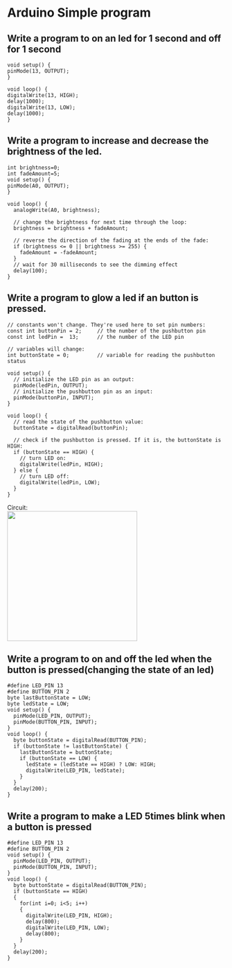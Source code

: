 # Arduino Simple program
## Write a program to on an led for 1 second and off for 1 second
```Arduino
void setup() {
pinMode(13, OUTPUT);
}

void loop() {
digitalWrite(13, HIGH);
delay(1000);
digitalWrite(13, LOW);
delay(1000);
}

```

## Write a program to increase and decrease the brightness of the led.
```arduino
int brightness=0;
int fadeAmount=5;
void setup() {
pinMode(A0, OUTPUT);
}

void loop() {
  analogWrite(A0, brightness);

  // change the brightness for next time through the loop:
  brightness = brightness + fadeAmount;

  // reverse the direction of the fading at the ends of the fade:
  if (brightness <= 0 || brightness >= 255) {
    fadeAmount = -fadeAmount;
  }
  // wait for 30 milliseconds to see the dimming effect
  delay(100);
}
```

## Write a program to glow a led if an button is pressed.
```arduino
// constants won't change. They're used here to set pin numbers:
const int buttonPin = 2;     // the number of the pushbutton pin
const int ledPin =  13;      // the number of the LED pin

// variables will change:
int buttonState = 0;         // variable for reading the pushbutton status

void setup() {
  // initialize the LED pin as an output:
  pinMode(ledPin, OUTPUT);
  // initialize the pushbutton pin as an input:
  pinMode(buttonPin, INPUT);
}

void loop() {
  // read the state of the pushbutton value:
  buttonState = digitalRead(buttonPin);

  // check if the pushbutton is pressed. If it is, the buttonState is HIGH:
  if (buttonState == HIGH) {
    // turn LED on:
    digitalWrite(ledPin, HIGH);
  } else {
    // turn LED off:
    digitalWrite(ledPin, LOW);
  }
}
```
Circuit:  
<img src="https://user-images.githubusercontent.com/57592824/217681638-555b8ba0-e139-4040-9de0-95f5cf14b7fd.png" width=300px>

## Write a program to on and off the led when the button is pressed(changing the state of an led)
```arduino
#define LED_PIN 13
#define BUTTON_PIN 2
byte lastButtonState = LOW;
byte ledState = LOW;
void setup() {
  pinMode(LED_PIN, OUTPUT);
  pinMode(BUTTON_PIN, INPUT);
}
void loop() {
  byte buttonState = digitalRead(BUTTON_PIN);
  if (buttonState != lastButtonState) {
    lastButtonState = buttonState;
    if (buttonState == LOW) {
      ledState = (ledState == HIGH) ? LOW: HIGH;
      digitalWrite(LED_PIN, ledState);
    }
  }
  delay(200);
}
```
## Write a program to make a LED 5times blink when a button is pressed
```arduino
#define LED_PIN 13
#define BUTTON_PIN 2
void setup() {
  pinMode(LED_PIN, OUTPUT);
  pinMode(BUTTON_PIN, INPUT);
}
void loop() {
  byte buttonState = digitalRead(BUTTON_PIN);
  if (buttonState == HIGH)
  {
    for(int i=0; i<5; i++)
    {
      digitalWrite(LED_PIN, HIGH);
      delay(800);
      digitalWrite(LED_PIN, LOW);
      delay(800);
    }
  }
  delay(200);
}
```